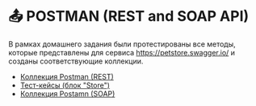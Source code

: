 #  📤 POSTMAN (REST and SOAP API) 

В рамках домашнего задания были протестированы все методы, которые представлены для сервиса https://petstore.swagger.io/ и созданы соответствующие коллекции.
 <ul>
<li> <a href="https://www.postman.com/warped-crescent-652653/workspace/my-workspace/collection/26845605-a3901548-5876-476c-9079-e6374d662536?action=share&creator=26845605">Коллекция Postman (REST)</a>  </li>
<li> <a href="https://docs.google.com/spreadsheets/d/1-ZMJ01mJoNMZW0DawGgGR7rq5Oimd02k/edit#gid=1181609218">Тест-кейсы (блок "Store")</a> 
</li>
<li> <a href="https://www.postman.com/warped-crescent-652653/workspace/my-workspace/collection/26845605-ac327d4d-4307-4976-a735-246a69470f1f?action=share&creator=26845605">Коллекция Postamn (SOAP)</a>   </li>
</ul>
